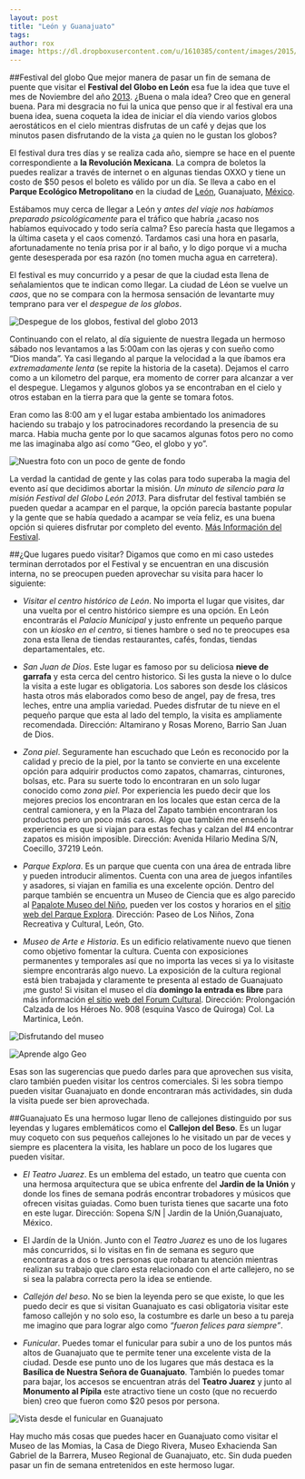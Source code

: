 ```yaml
---
layout: post
title: "León y Guanajuato"
tags: 
author: rox
image: https://dl.dropboxusercontent.com/u/1610385/content/images/2015/03/2012-12-01-14-35-15-2.jpg
---
```

##Festival del globo
Que mejor manera de pasar un fin de semana de puente  que visitar el **Festival del Globo en León** esa fue la idea que tuve el mes de Noviembre del año [2013](/tag/2013). ¿Buena o mala idea? Creo que en general buena. Para mi desgracia no fui la unica que penso que ir al festival era una buena idea, suena coqueta la idea de iniciar el día viendo varios globos aerostáticos en el cielo mientras disfrutas de un café y dejas que los minutos pasen disfrutando de la vista ¿a quien no le gustan los globos? 

El festival dura tres días y se realiza cada año, siempre se hace en el puente correspondiente a **la Revolución Mexicana**. La compra de boletos la puedes realizar a través de internet o en algunas tiendas OXXO y tiene un costo de $50 pesos el boleto es válido por un día. Se lleva a cabo en el **Parque Ecológico Metropolitano** en la ciudad de [León](/tag/leon), Guanajuato, [México](/tag/mexico).

Estábamos muy cerca de llegar a León y *antes del viaje nos habíamos preparado psicológicamente* para el tráfico que habría ¿acaso nos habíamos equivocado y todo sería calma? Eso parecía hasta que llegamos a la última caseta y el caos comenzó. Tardamos casi una hora en pasarla, afortunadamente no tenía prisa por ir al baño, y lo digo porque vi a mucha gente desesperada por esa razón (no tomen mucha agua en carretera). 

El festival es muy concurrido y a pesar de que la ciudad esta llena de señalamientos que te indican como llegar. La ciudad de Léon se vuelve un *caos*, que no se compara con la hermosa sensación de levantarte muy temprano para ver el *despegue de los globos*.

![Despegue de los globos, festival del globo 2013](https://dl.dropboxusercontent.com/u/1610385/content/images/2015/03/2013-11-17-07-20-46.jpg)

Continuando con el relato, al día siguiente de nuestra llegada un hermoso sábado nos levantamos a las 5:00am con las ojeras y con sueño como “Dios manda”. Ya casi llegando al parque la velocidad a la que íbamos era *extremadamente lenta* (se repite la historia de la caseta). Dejamos el carro como a un kilometro del parque, era momento de correr para alcanzar a ver el despegue. Llegamos y algunos globos ya se encontraban en el cielo y otros estaban en la tierra para que la gente se tomara fotos. 

Eran como las 8:00 am y el lugar estaba ambientado los animadores haciendo su trabajo y los patrocinadores recordando la presencia de su marca. Habia mucha gente por lo que sacamos algunas fotos pero no como me las imaginaba algo así como “Geo, el globo y yo”.

![Nuestra foto con un poco de gente de fondo](https://dl.dropboxusercontent.com/u/1610385/content/images/2015/03/2013-11-17-07-41-15.jpg)

La verdad la cantidad de gente y las colas para todo superaba la magia del evento así que decidimos abortar la misión. *Un minuto de silencio para la misión Festival del Globo León 2013*. Para disfrutar del festival también se pueden quedar a acampar en el parque, la opción parecía bastante popular y la gente que se había quedado a acampar se veía feliz, es una buena opción si quieres disfrutar por completo del evento. [Más Información del Festival](http://www.leonguanajuato.com/festivaldelglobo/).

##¿Que lugares puedo visitar?
Digamos que como en mi caso ustedes terminan derrotados por el Festival y se encuentran en una discusión interna, no se preocupen pueden aprovechar su visita para hacer lo siguiente:

* *Visitar el centro histórico de León*. No importa el lugar que visites, dar una vuelta por el centro histórico siempre es una opción. En León encontrarás el *Palacio Municipal* y justo enfrente un pequeño parque con un *kiosko en el centro*, si tienes hambre o sed no te preocupes esa zona esta llena de tiendas restaurantes, cafés, fondas, tiendas departamentales, etc.

* *San Juan de Dios*. Este lugar es famoso por su deliciosa **nieve de garrafa** y esta cerca del centro historico. Si les gusta la nieve o lo dulce la visita a este lugar es obligatoria. Los sabores son desde los clásicos hasta otros más elaborados como beso de angel, pay de fresa, tres leches, entre una amplia variedad. Puedes disfrutar de tu nieve en el pequeño parque que esta al lado del templo, la visita es ampliamente recomendada.
Dirección: Altamirano y Rosas Moreno, Barrio San Juan de Dios.

* *Zona piel*. Seguramente han escuchado que León es reconocido por la calidad y precio de la piel, por la tanto se convierte en una excelente opción para adquirir productos como zapatos, chamarras, cinturones, bolsas, etc. Para su suerte todo lo encontraran en un solo lugar conocido como *zona piel*. Por experiencia les puedo decir que los mejores precios los encontraran en los locales que estan cerca de la central camionera, y en la Plaza del Zapato también encontraran los productos pero un poco más caros. Algo que también me enseñó la experiencia es que si viajan para estas fechas y calzan del #4 encontrar zapatos es misión imposible.
Dirección: Avenida Hilario Medina S/N, Coecillo, 37219 León.

* *Parque Explora*. Es un parque que cuenta con una área de entrada libre y pueden introducir alimentos. Cuenta con una area de juegos infantiles y asadores, si viajan en familia es una excelente opción. Dentro del parque también se encuentra un Museo de Ciencia que es algo parecido al [Papalote Museo del Niño](/df-museos-y-miradores/), pueden ver los costos y horarios en el [sitio web del Parque Explora](http://w.explora.edu.mx/).
Dirección: Paseo de Los Niños, Zona Recreativa y Cultural, León, Gto.

* *Museo de Arte e Historia*. Es un edificio relativamente nuevo que tienen como  objetivo fomentar la cultura. Cuenta con exposiciones permanentes y temporales así que no importa las veces si ya lo visitaste siempre encontrarás algo nuevo. La exposición de la cultura regional está bien trabajada y claramente te presenta al estado de Guanajuato ¡me gusto! Si visitan el museo el día **domingo la entrada es libre** para más información [el sitio web del Forum Cultural](http://forumcultural.guanajuato.gob.mx/forum-cultural/museo/).
Dirección: Prolongación Calzada de los Héroes No. 908 (esquina Vasco de Quiroga) Col. La Martinica, León.

![Disfrutando del museo](https://dl.dropboxusercontent.com/u/1610385/content/images/2015/03/IMG_20141116_115515.jpg)

![Aprende algo Geo](https://dl.dropboxusercontent.com/u/1610385/content/images/2015/03/IMG_20141116_121458.jpg)

Esas son las sugerencias que puedo darles para que aprovechen sus visita, claro también pueden visitar los centros comerciales. Si les sobra tiempo pueden visitar Guanajuato en donde encontraran más actividades, sin duda la visita puede ser bien aprovechada.

##Guanajuato
Es una hermoso lugar lleno de callejones distinguido por sus leyendas y lugares emblemáticos como el **Callejon del Beso**.  Es un lugar muy coqueto con sus pequeños callejones lo he visitado un par de veces y siempre es placentera la visita, les hablare un poco de los lugares que pueden visitar.

* *El Teatro Juarez*. Es un emblema del estado, un teatro que cuenta con una hermosa arquitectura que se ubica enfrente del **Jardin de la  Unión** y donde los fines de semana podrás encontrar trobadores y músicos que ofrecen visitas guiadas. Como buen turista tienes que sacarte una foto en este lugar. Dirección: Sopena S/N | Jardin de la Unión,Guanajuato, México.

* El Jardín de la Unión. Junto con el *Teatro Juarez* es uno de los lugares más concurridos, si lo visitas en fin de semana es seguro que encontraras a dos o tres personas que robaran tu atención mientras realizan su trabajo que claro esta relacionado con el arte callejero, no se si sea la palabra correcta pero la idea se entiende.

* *Callejón del beso*. No se bien la leyenda pero se que existe, lo que les puedo decir es que si visitan Guanajuato es casi obligatoria visitar este famoso callejón y no solo eso, la costumbre es darle un beso a tu pareja me imagino que para lograr algo como *“fueron felices para siempre”*.

* *Funicular*. Puedes tomar el funicular para subir a uno de los puntos más altos de Guanajuato que te permite tener una excelente vista de la ciudad. Desde ese punto uno de los lugares que más destaca es la **Basílica de Nuestra Señora de Guanajuato**. También lo puedes tomar para bajar, los accesos se encuentran atrás del **Teatro Juarez** y junto al **Monumento al Pípila** este atractivo tiene un costo (que no recuerdo bien) creo que fueron como $20 pesos por persona.

![Vista desde el funicular en Guanajuato](https://dl.dropboxusercontent.com/u/1610385/content/images/2015/03/2012-12-01-14-35-15-2.jpg)

Hay mucho más cosas que puedes hacer en Guanajuato como visitar el Museo de las Momias, la Casa de Diego Rivera, Museo Exhacienda San Gabriel de la Barrera, Museo Regional de Guanajuato, etc. Sin duda pueden pasar un fin de semana entretenidos en este hermoso lugar.
